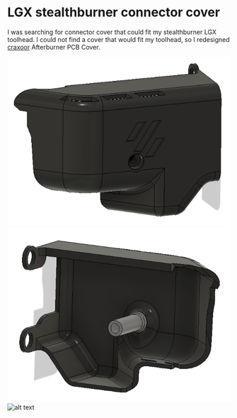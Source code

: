 # LGX stealthburner connector cover

I was searching for connector cover that could fit my stealthburner LGX toolhead.
I could not find a cover that would fit my toolhead, so I redesigned [craxoor](https://github.com/craxoor/VoronMods/tree/master/PCB%20Cover) Afterburner PCB Cover. 

![alt text](./Images/Preview-front.png)
![alt text](./Images/Preview-back.png)
![alt text](./Images/LGX_Stealthburner_connectorCover.png)
